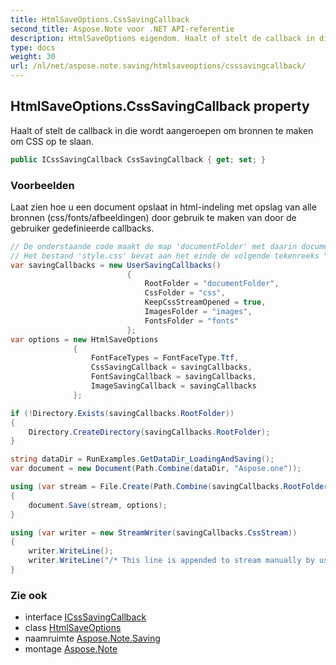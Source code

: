 ```yaml
---
title: HtmlSaveOptions.CssSavingCallback
second_title: Aspose.Note voor .NET API-referentie
description: HtmlSaveOptions eigendom. Haalt of stelt de callback in die wordt aangeroepen om bronnen te maken om CSS op te slaan.
type: docs
weight: 30
url: /nl/net/aspose.note.saving/htmlsaveoptions/csssavingcallback/
---
```

## HtmlSaveOptions.CssSavingCallback property

Haalt of stelt de callback in die wordt aangeroepen om bronnen te maken om CSS op te slaan.

```csharp
public ICssSavingCallback CssSavingCallback { get; set; }
```

### Voorbeelden

Laat zien hoe u een document opslaat in html-indeling met opslag van alle bronnen (css/fonts/afbeeldingen) door gebruik te maken van door de gebruiker gedefinieerde callbacks.

```csharp
// De onderstaande code maakt de map 'documentFolder' met daarin document.html, de map 'css' met het bestand 'style.css', de map 'images' met afbeeldingen en de map 'fonts' met lettertypen.
// Het bestand 'style.css' bevat aan het einde de volgende tekenreeks "/* Deze regel is toegevoegd om handmatig door de gebruiker te streamen */"
var savingCallbacks = new UserSavingCallbacks()
                          {
                              RootFolder = "documentFolder",
                              CssFolder = "css",
                              KeepCssStreamOpened = true,
                              ImagesFolder = "images",
                              FontsFolder = "fonts"
                          };
var options = new HtmlSaveOptions
              {
                  FontFaceTypes = FontFaceType.Ttf,
                  CssSavingCallback = savingCallbacks,
                  FontSavingCallback = savingCallbacks,
                  ImageSavingCallback = savingCallbacks
              };

if (!Directory.Exists(savingCallbacks.RootFolder))
{
    Directory.CreateDirectory(savingCallbacks.RootFolder);
}

string dataDir = RunExamples.GetDataDir_LoadingAndSaving();
var document = new Document(Path.Combine(dataDir, "Aspose.one"));

using (var stream = File.Create(Path.Combine(savingCallbacks.RootFolder, "document.html")))
{
    document.Save(stream, options);
}

using (var writer = new StreamWriter(savingCallbacks.CssStream))
{
    writer.WriteLine();
    writer.WriteLine("/* This line is appended to stream manually by user */");
}
```

### Zie ook

* interface [ICssSavingCallback](../../../aspose.note.saving.html/icsssavingcallback/)
* class [HtmlSaveOptions](../)
* naamruimte [Aspose.Note.Saving](../../htmlsaveoptions/)
* montage [Aspose.Note](../../../)


